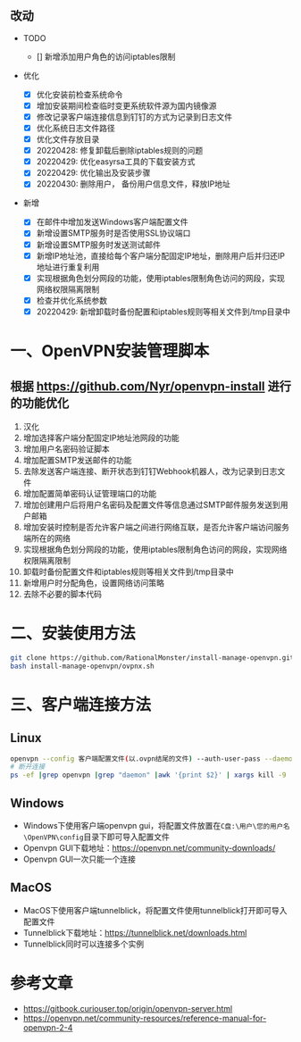 
## 改动

- TODO

  - [] 新增添加用户角色的访问iptables限制

- 优化
  - [x] 优化安装前检查系统命令
  - [x] 增加安装期间检查临时变更系统软件源为国内镜像源
  - [x] 修改记录客户端连接信息到钉钉的方式为记录到日志文件
  - [x] 优化系统日志文件路径
  - [x] 优化文件存放目录
  - [x] 20220428: 修复卸载后删除iptables规则的问题
  - [x] 20220429: 优化easyrsa工具的下载安装方式
  - [x] 20220429: 优化输出及安装步骤
  - [x] 20220430: 删除用户， 备份用户信息文件，释放IP地址
- 新增
  - [x] 在邮件中增加发送Windows客户端配置文件
  - [x] 新增设置SMTP服务时是否使用SSL协议端口
  - [x] 新增设置SMTP服务时发送测试邮件
  - [x] 新增IP地址池，直接给每个客户端分配固定IP地址，删除用户后并归还IP地址进行重复利用
  - [x] 实现根据角色划分网段的功能，使用iptables限制角色访问的网段，实现网络权限隔离限制
  - [x] 检查并优化系统参数
  - [x] 20220429: 新增卸载时备份配置和iptables规则等相关文件到/tmp目录中

# 一、OpenVPN安装管理脚本

## 根据 https://github.com/Nyr/openvpn-install 进行的功能优化

1. 汉化
2. 增加选择客户端分配固定IP地址池网段的功能
3. 增加用户名密码验证脚本
4. 增加配置SMTP发送邮件的功能
5. 去除发送客户端连接、断开状态到钉钉Webhook机器人，改为记录到日志文件
6. 增加配置简单密码认证管理端口的功能
7. 增加创建用户后将用户名密码及配置文件等信息通过SMTP邮件服务发送到用户邮箱
8. 增加安装时控制是否允许客户端之间进行网络互联，是否允许客户端访问服务端所在的网络
9. 实现根据角色划分网段的功能，使用iptables限制角色访问的网段，实现网络权限隔离限制
10. 卸载时备份配置文件和iptables规则等相关文件到/tmp目录中
11. 新增用户时分配角色，设置网络访问策略
12. 去除不必要的脚本代码

# 二、安装使用方法

```bash
git clone https://github.com/RationalMonster/install-manage-openvpn.git
bash install-manage-openvpn/ovpnx.sh
```

# 三、客户端连接方法

## Linux

```bash
openvpn --config 客户端配置文件(以.ovpn结尾的文件) --auth-user-pass --daemon
# 断开连接
ps -ef |grep openvpn |grep "daemon" |awk '{print $2}' | xargs kill -9
```

## Windows

- Windows下使用客户端openvpn gui，将配置文件放置在`C盘:\用户\您的用户名\OpenVPN\config`目录下即可导入配置文件
- Openvpn GUI下载地址：https://openvpn.net/community-downloads/
- Openvpn GUI一次只能一个连接

## MacOS

- MacOS下使用客户端tunnelblick，将配置文件使用tunnelblick打开即可导入配置文件
- Tunnelblick下载地址：https://tunnelblick.net/downloads.html
- Tunnelblick同时可以连接多个实例


# 参考文章

- https://gitbook.curiouser.top/origin/openvpn-server.html
- https://openvpn.net/community-resources/reference-manual-for-openvpn-2-4
